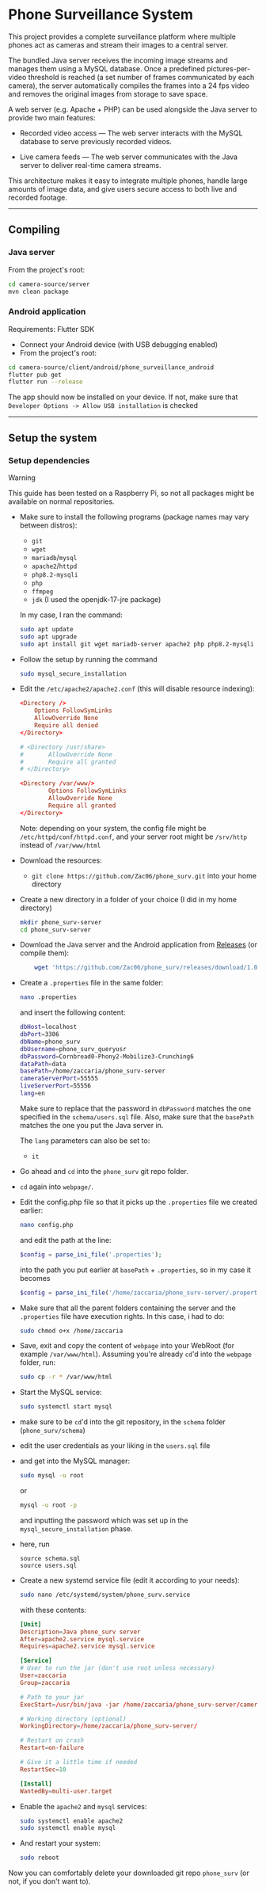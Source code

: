 # Phone Surveillance System

This project provides a complete surveillance platform where multiple phones act as cameras and stream their images to a central server.

The bundled Java server receives the incoming image streams and manages them using a MySQL database. Once a predefined pictures-per-video threshold is reached (a set number of frames communicated by each camera), the server automatically compiles the frames into a 24 fps video and removes the original images from storage to save space.

A web server (e.g. Apache + PHP) can be used alongside the Java server to provide two main features:

- Recorded video access — The web server interacts with the MySQL database to serve previously recorded videos.

- Live camera feeds — The web server communicates with the Java server to deliver real-time camera streams.

This architecture makes it easy to integrate multiple phones, handle large amounts of image data, and give users secure access to both live and recorded footage.

---

## Compiling

### Java server

From the project's root:

```bash
cd camera-source/server
mvn clean package
```

### Android application

Requirements: Flutter SDK

- Connect your Android device (with USB debugging enabled)
- From the project's root:

```bash
cd camera-source/client/android/phone_surveillance_android
flutter pub get
flutter run --release

```

The app should now be installed on your device. If not, make sure that `Developer Options -> Allow USB installation` is checked

---

## Setup the system

### Setup dependencies

> [!WARNING]
> This guide has been tested on a Raspberry Pi, so not all packages might be available on normal repositories.

- Make sure to install the following programs (package names may vary between distros):
    - `git`
    - `wget`
    - `mariadb`/`mysql`
    - `apache2`/`httpd`
    - `php8.2-mysqli`
    - `php`
    - `ffmpeg`
    - `jdk` (I used the openjdk-17-jre package)

    In my case, I ran the command:
    ```bash
    sudo apt update
    sudo apt upgrade
    sudo apt install git wget mariadb-server apache2 php php8.2-mysqli ffmpeg openjdk-17-jre
    ```


- Follow the setup by running the command 
    ```bash
    sudo mysql_secure_installation
    ```

- Edit the `/etc/apache2/apache2.conf` (this will disable resource indexing):
    ```conf
    <Directory />
        Options FollowSymLinks
        AllowOverride None
        Require all denied
    </Directory>

    # <Directory /usr/share>
    #       AllowOverride None
    #       Require all granted
    # </Directory>

    <Directory /var/www/>
            Options FollowSymLinks
            AllowOverride None
            Require all granted
    </Directory>
    ```
    Note: depending on your system, the config file might be `/etc/httpd/conf/httpd.conf`, and your server root might be `/srv/http` instead of `/var/www/html`

- Download the resources:
    - `git clone https://github.com/Zac06/phone_surv.git` into your home directory
    
- Create a new directory in a folder of your choice (I did in my home directory)
    ```bash
    mkdir phone_surv-server
    cd phone_surv-server
    ```

- Download the Java server and the Android application from [Releases](https://github.com/Zac06/phone_surv/releases) (or compile them):
    ```bash
        wget 'https://github.com/Zac06/phone_surv/releases/download/1.0/camera-server-1.0.0-RELEASE.jar'
    ```
- Create a `.properties` file in the same folder:
    ```bash
    nano .properties
    ```
    and insert the following content:
    ```bash
    dbHost=localhost
    dbPort=3306
    dbName=phone_surv
    dbUsername=phone_surv_queryusr
    dbPassword=Cornbread0-Phony2-Mobilize3-Crunching6
    dataPath=data
    basePath=/home/zaccaria/phone_surv-server
    cameraServerPort=55555
    liveServerPort=55556
    lang=en
    ```

    Make sure to replace that the password in `dbPassword` matches the one specified in the `schema/users.sql` file. Also, make sure that the `basePath` matches the one you put the Java server in.
    
    The `lang` parameters can also be set to:
    - `it`

- Go ahead and `cd` into the `phone_surv` git repo folder.
- `cd` again into `webpage/`.
- Edit the config.php file so that it picks up the `.properties` file we created earlier:
    ```bash
    nano config.php
    ```

    and edit the path at the line:
    ```php
    $config = parse_ini_file('.properties');
    ```
    into the path you put earlier at `basePath` + `.properties`, so in my case it becomes

    ```php
    $config = parse_ini_file('/home/zaccaria/phone_surv-server/.properties');
    ```
- Make sure that all the parent folders containing the server and the `.properties` file have execution rights. In this case, i had to do:
    ```bash
    sudo chmod o+x /home/zaccaria
    ```

- Save, exit and copy the content of `webpage` into your WebRoot (for example `/var/www/html`). Assuming you're already `cd`'d into the `webpage` folder, run:
    ```bash
    sudo cp -r * /var/www/html
    ```

- Start the MySQL service:
    ```bash
    sudo systemctl start mysql
    ```
- make sure to be `cd`'d into the git repository, in the `schema` folder (`phone_surv/schema`)

- edit the user credentials as your liking in the `users.sql` file

- and get into the MySQL manager:
    ```bash
    sudo mysql -u root
    ```
    or
    ```bash
    mysql -u root -p
    ```
    and inputting the password which was set up in the `mysql_secure_installation` phase.

- here, run 

    ```mysql
    source schema.sql
    source users.sql
    ```

- Create a new systemd service file (edit it according to your needs):
    ```bash
    sudo nano /etc/systemd/system/phone_surv.service
    ```
    with these contents:

    ```conf
    [Unit]
    Description=Java phone_surv server
    After=apache2.service mysql.service
    Requires=apache2.service mysql.service

    [Service]
    # User to run the jar (don't use root unless necessary)
    User=zaccaria
    Group=zaccaria

    # Path to your jar
    ExecStart=/usr/bin/java -jar /home/zaccaria/phone_surv-server/camera-server-1.0.0-RELEASE.jar

    # Working directory (optional)
    WorkingDirectory=/home/zaccaria/phone_surv-server/

    # Restart on crash
    Restart=on-failure

    # Give it a little time if needed
    RestartSec=10

    [Install]
    WantedBy=multi-user.target

    ```

- Enable the `apache2` and `mysql` services:
    ```bash
    sudo systemctl enable apache2
    sudo systemctl enable mysql
    ```

- And restart your system:

    ```bash
    sudo reboot
    ```

Now you can comfortably delete your downloaded git repo `phone_surv` (or not, if you don't want to).
